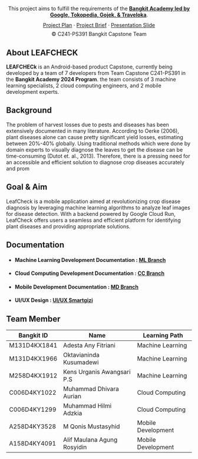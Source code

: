 
<p align="center">This project aims to fulfill the requirements of the <strong><a href="https://grow.google/intl/id_id/bangkit/?tab=machine-learning">Bangkit Academy led by Google, Tokopedia, Gojek, & Traveloka</a></strong>.</p>


<p align="center" style="margin-bottom: 20px; line-height: 0.8;">
    <a href="https://docs.google.com/document/d/1HZ86oGm-dZBUOeCO-YSOwiyGG-2Rw0kE9ax7B33T3TM/edit">Project Plan</a> &middot;
    <a href="https://docs.google.com/document/d/1ck3uwQDtufGLD0bzGk4JVhTJUi45Uxdv2rV4oAjMUTY/edit">Project Brief</a> &middot;
    <a href="https://www.canva.com/design/DAGINH9ExGk/LNi5NxWmvqcLB5xGvOyGQQ/edit">Presentation Slide</a> 
</p>
<p align="center" style="margin-top: -10px;">© C241-PS391 Bangkit Capstone Team</p>


## About LEAFCHECK

**LEAFCHECk**  is an Android-based product Capstone, currently being developed by a team of 7 developers from Team Capstone C241-PS391 in the **Bangkit Academy 2024 Program**. the team consists of 3 machine learning specialists, 2 cloud computing engineers, and 2 mobile development experts.
## Background

The problem of harvest losses due to pests and diseases has been extensively documented in many literature. According to Oerke (2006), plant diseases alone can cause pretty significant yield losses, estimating between 20%-40% globally. Using traditional methods which were done by domain experts to visually diagnose the leaves to get the disease can be time-consuming (Dutot et. al., 2013). Therefore, there is a pressing need for an accessible and efficient solution to diagnose crop diseases accurately and prom


## Goal & Aim

LeafCheck is a mobile application aimed at revolutionizing crop disease diagnosis by leveraging machine learning algorithms to analyze leaf images for disease detection. With a backend powered by Google Cloud Run, LeafCheck offers users a seamless and efficient platform for identifying plant diseases and providing appropriate solutions.



## Documentation

- #### Machine Learning Development Documentation : [ML Branch](https://github.com/LeafCheckBangkit/LeafCheck-ML)
  
- #### Cloud Computing Development Documentation : [CC Branch](https://github.com/LeafCheckBangkit/LeafCheckCloudComputing)
  
- #### Mobile Development Documentation : [MD Branch](https://github.com/LeafCheckBangkit/LeafCheckMD)
  
- #### UI/UX Design : [UI/UX Smartgizi](https://www.figma.com/file/9lYuJuU6tGTOq2gDkWvTbh/capstone?type=design&node-id=4%3A387&mode=design&t=rlvXj10sh2iMS3wQ-1)
  


## Team Member

| Bangkit ID   | Name                       | Learning Path      | 
|--------------|----------------------------|--------------------|
| M131D4KX1841 | Adesta Any Fitriani        | Machine Learning   | 
| M131D4KX1966 | Oktavianinda Kusumadewi    | Machine Learning   | 
| M258D4KX1912 | Kens Urganis Awangsari P.S | Machine Learning   | 
| C006D4KY1022 | Muhammad Dhivara Aurian    | Cloud Computing    | 
| C006D4KY1299 | Muhammad Hilmi Adzkia      | Cloud Computing    | 
| A258D4KY3528 | M Qonis Mustasyhid         | Mobile Development | 
| A158D4KY4091 | Alif Maulana Agung Rosyidin| Mobile Development |
